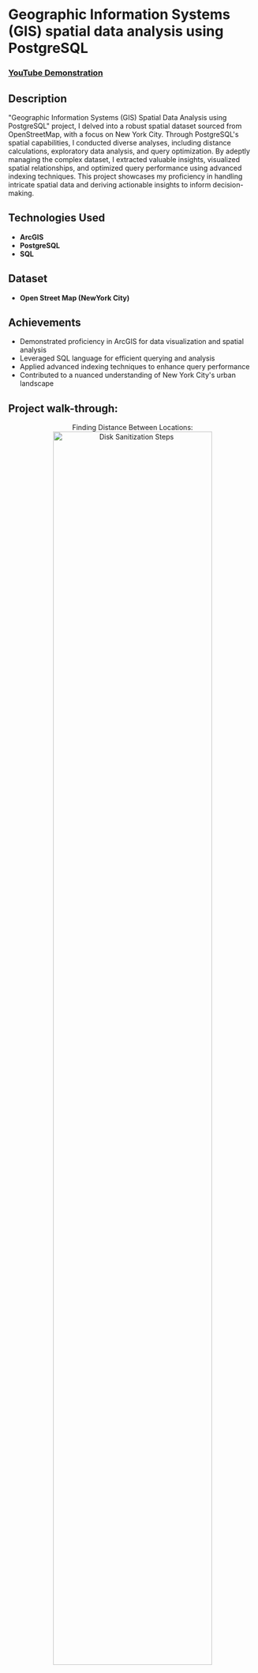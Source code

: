 <h1>Geographic Information Systems (GIS) spatial data analysis using PostgreSQL</h1>

 ### [YouTube Demonstration](https://youtu.be/BJaPIN4ykjw?si=T91NIiKeIiZsuhwr)

<h2>Description</h2>"Geographic Information Systems (GIS) Spatial Data Analysis using PostgreSQL" project, I delved into a robust spatial dataset sourced from OpenStreetMap, with a focus on New York City. Through PostgreSQL's spatial capabilities, I conducted diverse analyses, including distance calculations, exploratory data analysis, and query optimization. By adeptly managing the complex dataset, I extracted valuable insights, visualized spatial relationships, and optimized query performance using advanced indexing techniques. This project showcases my proficiency in handling intricate spatial data and deriving actionable insights to inform decision-making.
<br />


<h2>Technologies Used</h2>

- <b>ArcGIS</b> 
- <b>PostgreSQL</b>
- <b>SQL</b>

<h2>Dataset</h2>

- <b>Open Street Map (NewYork City)</b>

<h2>Achievements</h2>

- Demonstrated proficiency in ArcGIS for data visualization and spatial analysis<br />
- Leveraged SQL language for efficient querying and analysis<br />
- Applied advanced indexing techniques to enhance query performance<br />
- Contributed to a nuanced understanding of New York City's urban landscape<br />

<h2>Project walk-through:</h2>


<p align="center">
Finding Distance Between Locations: <br/>
<img src="https://i.imgur.com/ocNVceF.png" height="80%" width="80%" alt="Disk Sanitization Steps"/>
<br />
<br />
Finding number of subway stations around each park:  <br/>
<img src="https://i.imgur.com/anZnvsx.png" height="80%" width="80%" alt="Disk Sanitization Steps"/>
<br />
<br />
Finding the water way around the park and area of it: <br/>
<img src="https://i.imgur.com/DqG3HyR.png" height="80%" width="80%" alt="Disk Sanitization Steps"/>
<br />
<br />
Optimization of Query:  <br/>
<img src="https://i.imgur.com/QVbUtI3.png" height="80%" width="80%" alt="Disk Sanitization Steps"/>
<br />
<br />
N-Optimization of Query:  <br/>
<img src="https://i.imgur.com/tHtY5RU.png" height="80%" width="80%" alt="Disk Sanitization Steps"/>
<br />
<br />


<!--
 ```diff
- text in red
+ text in green
! text in orange
# text in gray
@@ text in purple (and bold)@@
```
--!>
